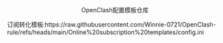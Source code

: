 <p align="center">OpenClash配置模板仓库</p>
订阅转化模板:https://raw.githubusercontent.com/Winnie-0721/OpenClash-rule/refs/heads/main/Online%20subscription%20templates/config.ini
